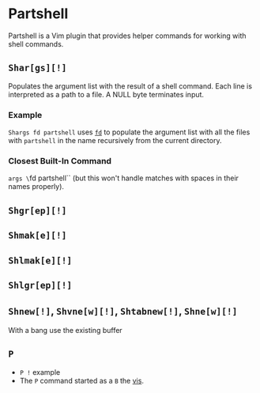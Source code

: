 # Partshell

Partshell is a Vim plugin that provides helper commands for working with shell commands.



## `Shar[gs][!]`

Populates the argument list with the result of a shell command. Each line is interpreted as a path to a file. A NULL byte terminates input.

### Example

`Shargs fd partshell` uses [`fd`](https://github.com/sharkdp/fd) to populate the argument list with all the files with `partshell` in the name recursively from the current directory.

### Closest Built-In Command

`args \`fd partshell\`` (but this won't handle matches with spaces in their names properly).

## `Shgr[ep][!]`

## `Shmak[e][!]`

## `Shlmak[e][!]`

## `Shlgr[ep][!]`

## `Shnew[!]`, `Shvne[w][!]`, `Shtabnew[!]`, `Shne[w][!]`

With a bang use the existing buffer

## `P`

- `P !` example
- The `P` command started as a  `B` the [vis](https://www.vim.org/scripts/script.php?script_id=1195).



